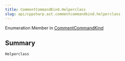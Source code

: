 ```yaml
---
title: CommentCommandKind.Helperclass
slug: api/cppsharp.ast.commentcommandkind.helperclass
---
```

Enumeration Member in [CommentCommandKind](/api/cppsharp/ast/commentcommandkind)

## Summary



```csharp
Helperclass
```

